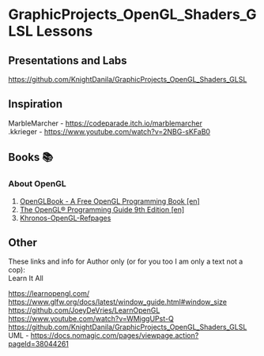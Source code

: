 # GraphicProjects_OpenGL_Shaders_GLSL Lessons

## Presentations and Labs
https://github.com/KnightDanila/GraphicProjects_OpenGL_Shaders_GLSL

## Inspiration

MarbleMarcher - https://codeparade.itch.io/marblemarcher  
.kkrieger - https://www.youtube.com/watch?v=2NBG-sKFaB0

## Books :books:
### About OpenGL
1. [OpenGLBook - A Free OpenGL Programming Book [en]](http://openglbook.com/)
2. [The OpenGL® Programming Guide 9th Edition [en]](http://www.opengl-redbook.com/)
3. [Khronos-OpenGL-Refpages](https://www.khronos.org/registry/OpenGL-Refpages/gl4/)




## Other
These links and info for Author only (or for you too I am only a text not a cop):  
Learn It All

https://learnopengl.com/  
https://www.glfw.org/docs/latest/window_guide.html#window_size  
https://github.com/JoeyDeVries/LearnOpenGL  
https://www.youtube.com/watch?v=WMiggUPst-Q  
https://github.com/KnightDanila/GraphicProjects_OpenGL_Shaders_GLSL  
UML - https://docs.nomagic.com/pages/viewpage.action?pageId=38044261


